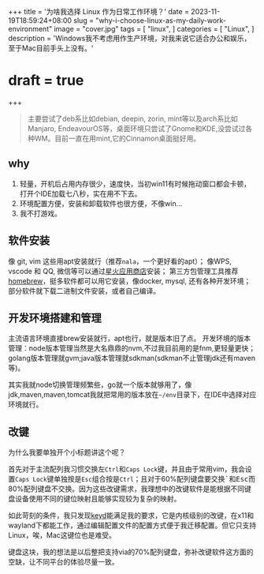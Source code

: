 +++
title = '为啥我选择 Linux 作为日常工作环境？'
date = 2023-11-19T18:59:24+08:00
slug = "why-i-choose-linux-as-my-daily-work-environment"
image = "cover.jpg"
tags = [
    "linux",
]
categories = [
    "Linux",
]
description = 'Windows我不考虑用作生产环境，对我来说它适合办公和娱乐，至于Mac目前手头上没有。'
# draft = true
+++

> 主要尝试了deb系比如debian, deepin, zorin, mint等以及arch系比如Manjaro, EndeavourOS等，桌面环境只尝试了Gnome和KDE,没尝试过各种WM。目前一直在用mint,它的Cinnamon桌面挺好用。

## why

1. 轻量，开机后占用内存很少，速度快，当初win11有时候拖动窗口都会卡顿，打开个IDE加载七八秒，实在用不下去。
2. 环境配置方便，安装和卸载软件也很方便，不像win...
3. 我不打游戏。

## 软件安装

像 git, vim 这些用apt安装就行（推荐`nala`，一个更好看的apt）；
像WPS, vscode 和 QQ, 微信等可以通过[星火应用商店](https://gitee.com/spark-store-project/spark-store)安装；
第三方包管理工具推荐[homebrew](https://brew.sh/)，挺多软件都可以用它安装，像docker, mysql, 还有各种开发环境；
部分软件就下载二进制文件安装，或者自己编译。

## 开发环境搭建和管理

主流语言环境直接brew安装就行，apt也行，就是版本旧了点。
开发环境的版本管理：node版本管理当然是大名鼎鼎的nvm,不过我目前用的是fnm,更轻量更快；golang版本管理就gvm;java版本管理就sdkman(sdkman不止管理jdk还有maven等)。

其实我就node切换管理频繁些，go就一个版本就够用了，像jdk,maven,maven,tomcat我就把常用的版本放在`~/env`目录下，在IDE中选择对应环境就行。

## 改键

为什么我要单独开个小标题讲这个呢？

首先对于主流配列我习惯交换左`Ctrl`和`Caps Lock`键，并且由于常用vim，我会设置`Caps Lock`键单独按是`Esc`组合按是`Ctrl`；且对于60%配列键盘要交换<kbd>\`</kbd>和<kbd>Esc</kbd>而80%配列键盘不交换。因为这些改键需求，我理想中的改键软件是能根据不同键盘设备使用不同的键位映射且能够实现较为复杂的映射。

如此苛刻的条件，我只发现[keyd](https://github.com/rvaiya/keyd)能满足我的要求，它是内核级别的改键，在x11和wayland下都能工作，通过编辑配置文件的配置方式便于我迁移配置。但它只支持Linux，唉，Mac这键位也是难受。

键盘这块，我的想法是以后整把支持via的70%配列键盘，弥补改键软件这方面的空缺，让不同平台的体验尽量一致。
